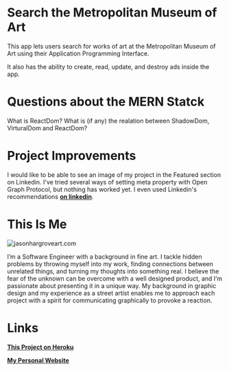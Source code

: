 # Search the Metropolitan Museum of Art
This app lets users search for works of art at the Metropolitan Museum of Art using their Application Programming Interface.

It also has the ability to create, read, update, and destroy ads inside the app.

# Questions about the MERN Statck
What is ReactDom?
What is (if any) the realation between ShadowDom, VirturalDom and ReactDom?

# Project Improvements
I would like to be able to see an image of my project in the Featured section on Linkedin. I've tried several ways of setting meta property with Open Graph Protocol, but nothing has worked yet. I even used Linkedin's recommendations [__on linkedin__](https://www.linkedin.com/help/linkedin/answer/46687/making-your-website-shareable-on-linkedin?lang=en).

# This Is Me

![jasonhargroveart.com](https://images.squarespace-cdn.com/content/v1/57902faa59cc68a958c59c03/1470089724453-O1WN2E2YQHVPXJVRD7YQ/About+The+Artist-1.jpg?format=1000w)

I’m a Software Engineer with a background in fine art. I tackle hidden problems by throwing myself into my work, finding connections between unrelated things, and turning my thoughts into something real. I believe the fear of the unknown can be overcome with a well designed product, and I’m passionate about presenting it in a unique way. My background in graphic design and my experience as a street artist enables me to approach each project with a spirit for communicating graphically to provoke a reaction.


# Links

[__This Project on Heroku__](https://project-3-art-gallery.herokuapp.com/)

[__My Personal Website__](http://www.jasonhargroveart.com/)
